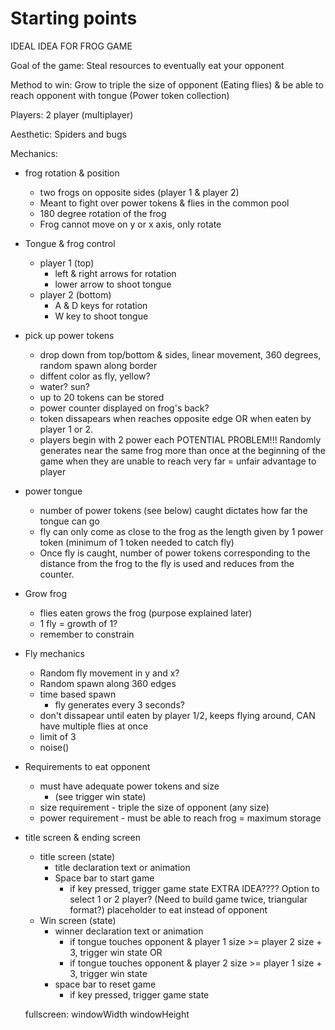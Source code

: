 # Starting points

IDEAL IDEA FOR FROG GAME

Goal of the game: Steal resources to eventually eat your opponent 

Method to win: Grow to triple the size of opponent (Eating flies) & be able to reach opponent with tongue (Power token collection)

Players: 2 player (multiplayer)

Aesthetic: Spiders and bugs

Mechanics:

- frog rotation & position
    - two frogs on opposite sides (player 1 & player 2)
    - Meant to fight over power tokens & flies in the common pool
    - 180 degree rotation of the frog
    - Frog cannot move on y or x axis, only rotate

- Tongue & frog control
    - player 1 (top)
        - left & right arrows for rotation 
        - lower arrow to shoot tongue
    - player 2 (bottom)
        - A & D keys for rotation
        - W key to shoot tongue

- pick up power tokens
    - drop down from top/bottom & sides, linear movement, 360 degrees, random spawn along border
    - diffent color as fly, yellow?
    - water? sun? 
    - up to 20 tokens can be stored
    - power counter displayed on frog's back?
    - token dissapears when reaches opposite edge OR when eaten by player 1 or 2.
    - players begin with 2 power each
    POTENTIAL PROBLEM!!! Randomly generates near the same frog more than once at the beginning of the game when they are unable to reach very far = unfair advantage to player

- power tongue
    - number of power tokens (see below) caught dictates how far the tongue can go
    - fly can only come as close to the frog as the length given by 1 power token (minimum of 1 token needed to catch fly)
    - Once fly is caught, number of power tokens corresponding to the distance from the frog to the fly is used and reduces from the counter.

- Grow frog
    - flies eaten grows the frog (purpose explained later)
    - 1 fly = growth of 1?
    - remember to constrain

- Fly mechanics
    - Random fly movement in y and x?
    - Random spawn along 360 edges
     - time based spawn
        - fly generates every 3 seconds?
    - don't dissapear until eaten by player 1/2, keeps flying around, CAN have multiple flies at once
    - limit of 3
    - noise()

- Requirements to eat opponent
    - must have adequate power tokens and size 
        - (see trigger win state)
    - size requirement - triple the size of opponent (any size)
    - power requirement - must be able to reach frog = maximum storage

- title screen & ending screen
    - title screen (state)
        - title declaration text or animation
        - Space bar to start game 
            - if key pressed, trigger game state
        EXTRA IDEA???? Option to select 1 or 2 player? (Need to build game twice, triangular format?)
        placeholder to eat instead of opponent
    - Win screen (state)
        - winner declaration text or animation
            - if tongue touches opponent & player 1 size >= player 2 size + 3, trigger win state
            OR
            - if tongue touches opponent & player 2 size >= player 1 size + 3, trigger win state
        - space bar to reset game 
            - if key pressed, trigger game state
    
    fullscreen:
    windowWidth
    windowHeight
    


